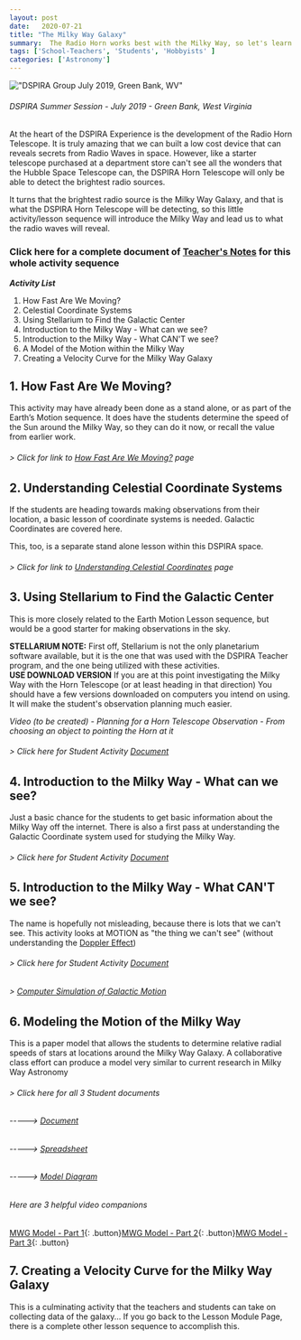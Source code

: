 ```yaml
---
layout: post
date:   2020-07-21
title: "The Milky Way Galaxy"
summary:  The Radio Horn works best with the Milky Way, so let's learn about it
tags: ['School-Teachers', 'Students', 'Hobbyists' ]
categories: ['Astronomy'] 
---
```



!["DSPIRA Group July 2019, Green Bank, WV"](/dspira-lessons/images/DspiraGalaxyPic2019.jpg) 
###### *DSPIRA Summer Session - July 2019 - Green Bank, West Virginia*

At the heart of the DSPIRA Experience is the development of the Radio Horn Telescope. It is truly amazing that we can built a low cost device that can reveals secrets from Radio Waves in space.  However, like a starter telescope purchased at a department store can't see all the wonders that the Hubble Space Telescope can, the DSPIRA Horn Telescope will only be able to detect the brightest radio sources.

It turns that the brightest radio source is the Milky Way Galaxy, and that is what the DSPIRA Horn Telescope will be detecting, so this little activity/lesson sequence will introduce the Milky Way and lead us to what the radio waves will reveal.

### Click here for a complete document of [Teacher's Notes](https://docs.google.com/document/d/1kXJ99gTiLGk551XCP7-ygE7T5rd5aw0Yu3gccNCzsdc/edit?usp=sharing) for this whole activity sequence

**_Activity List_**
   1. How Fast Are We Moving?
   2. Celestial Coordinate Systems
   3. Using Stellarium to Find the Galactic Center
   4. Introduction to the Milky Way - What can we see?
   5. Introduction to the Milky Way - What CAN'T we see?
   6. A Model of the Motion within the Milky Way
   7. Creating a Velocity Curve for the Milky Way Galaxy
   
## 1. How Fast Are We Moving?   

This activity may have already been done as a stand alone, or as part of the Earth’s Motion sequence. It does have the students determine the speed of the Sun around the Milky Way, so they can do it now, or recall the value from earlier work.

###### > Click for link to [How Fast Are We Moving?](http://wvurail.org/dspira-lessons/HowFastAreWeMoving) page

## 2. Understanding Celestial Coordinate Systems

If the students are heading towards making observations from their location, a basic lesson of coordinate systems is needed.  Galactic Coordinates are covered here.

This, too, is a separate stand alone lesson within this DSPIRA space. 

###### > Click for link to [Understanding Celestial Coordinates](https://wvurail.org//dspira-lessons/A2UnderstandingCeleCoords) page

## 3. Using Stellarium to Find the Galactic Center

This is more closely related to the Earth Motion Lesson sequence, but would be a good starter for making observations in the sky.

**STELLARIUM NOTE:** First off, Stellarium is not the only planetarium software available, but it is the one that was used with the DSPIRA Teacher program, and the one being utilized with these activities.  
**USE DOWNLOAD VERSION** If you are at this point investigating the Milky Way with the Horn Telescope (or at least heading in that direction) You should have a few versions downloaded on computers you intend on using. It will make the student's observation planning much easier.

*Video (to be created) - Planning for a Horn Telescope Observation - From choosing an object to pointing the Horn at it*

###### > Click here for Student Activity [Document](https://docs.google.com/document/d/16ibpadOhBioZqrvxWpdrwJ1S6iNAwi7YaRW_QoM-CVI/view?usp=sharing) 

## 4. Introduction to the Milky Way - What can we see?

Just a basic chance for the students to get basic information about the Milky Way off the internet. There is also a first pass at understanding the Galactic Coordinate system used for studying the Milky Way.  

###### > Click here for Student Activity [Document](https://drive.google.com/file/d/1T441BW8rz3_bVgKN_bKK-ivfudXhQwFa/view?usp=sharing) 

## 5. Introduction to the Milky Way - What CAN'T we see? 

The name is hopefully not misleading, because there is lots that we can't see.  This activity looks at MOTION as "the thing we can't see" (without understanding the [Doppler Effect](https://www.youtube.com/watch?v=h4OnBYrbCjY))

###### > Click here for Student Activity [Document](https://drive.google.com/file/d/1xPjeHIYgnBoz7Gs0A-shC9hNVgdAPxlF/view?usp=sharing) 

###### > [Computer Simulation of Galactic Motion](https://www.youtube.com/watch?v=GLiXR0Jh3o8)

## 6. Modeling the Motion of the Milky Way

This is a paper model that allows the students to determine relative radial speeds of stars at locations around the Milky Way Galaxy.  A collaborative class effort can produce a model very similar to current research in Milky Way Astronomy

###### > Click here for all 3 Student documents
###### -----> [Document](https://drive.google.com/file/d/1TKCevAKtUIFev0SgQoPPxSa87RVd7KmC/view?usp=sharing)
###### -----> [Spreadsheet](https://docs.google.com/spreadsheets/d/1gwL3GSYX-_zK7E2O1va8yNV41vwuRpVm2QRopB4B5TM/edit?usp=sharing)
###### -----> [Model Diagram](https://drive.google.com/file/d/10Ct0UIcqEZzKVll40bz1z-7tCSWLWcfV/view?usp=sharing)  

###### Here are 3 helpful video companions 
[MWG Model - Part 1](https://www.youtube.com/watch?v=sZTpAqn1St4){: .button}[MWG Model - Part 2](https://www.youtube.com/watch?v=kyww_Vu5AZc){: .button}[MWG Model - Part 3](https://www.youtube.com/watch?v=Vf4a7fKUWGE){: .button}

## 7. Creating a Velocity Curve for the Milky Way Galaxy
This is a culminating activity that the teachers and students can take on collecting data of the galaxy... If you go back to the Lesson Module Page, there is a complete other lesson sequence to accomplish this. 
    
